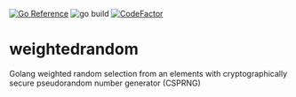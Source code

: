 [![Go Reference](https://pkg.go.dev/badge/github.com/alparslanahmed/weightedrandom.svg)](https://pkg.go.dev/github.com/alparslanahmed/weightedrandom)
![go build](https://github.com/alparslanahmed/weightedrandom/actions/workflows/go.yml/badge.svg)
[![CodeFactor](https://www.codefactor.io/repository/github/alparslanahmed/weightedrandom/badge)](https://www.codefactor.io/repository/github/alparslanahmed/weightedrandom)
# weightedrandom
Golang weighted random selection from an elements with cryptographically secure pseudorandom number generator (CSPRNG)

